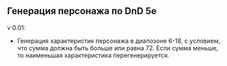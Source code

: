 ## Генерация персонажа по DnD 5e

v 0.01:
 - Генерация характеристик персонажа в диапозоне 6-18, с условием, что сумма должна быть больше или равна 72. Если сумма меньше, то наименьшая характеристика перегенерируется.